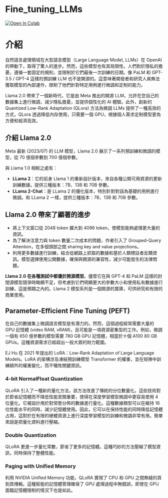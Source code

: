 # Fine_tuning_LLMs

[![Open In Colab](https://colab.research.google.com/assets/colab-badge.svg)](https://colab.research.google.com/github/f901107/Fine_tuning_LLMs/blob/main/Fine_tune_Llama_2_in_Google_Colab.ipynb)

# 介紹

自然語言處理領域在大型語言模型（Large Language Model, LLMs）在 OpenAI 的帶動下，取得了驚人的進步。然而，這些模型也有其局限性。人們對於隱私的擔憂，遵循一套固定的規則，並限制於它們最後一次訓練的日期。像 PaLM 和 GPT-3.5 / GPT-4 這樣的預訓練 LLM 也不是開源的。這意味著開發者和研究人員無法獲取模型的內部運作，限制了他們針對特定用例進行微調和定制的能力。

Llama 2.0 帶來了一個新時代，它是由 Meta 推出的開源 LLM，允許在您自己的數據集上進行微調，減少隱私擔憂，並提供個性化的 AI 體驗。此外，創新的 Quantized Low-Rank Adaptation (QLora) 方法為微調 LLMs 提供了一種高效的方式，QLora 透過降低内存使用，只需要一個 GPU，根據個人需求定制模型更為方便和經濟高效。

## 介紹 Llama 2.0

Meta 最新 (2023/07) 的 LLM 模型，Llama 2.0 展示了一系列預訓練和微調的模型，從 70 億個參數到 700 億個參數。

與 Llama 1.0 相較之處有：
- **LLama 2**：它的前身 Llama 1 的重新設計版本，來自各種公開可用資源的更新訓練數據。提供三種版本：7B、13B 和 70B 參數。
- **LLama 2-Chat**：是 LLama 2 的優化版本，特別針對對話為基礎的用例進行微調。和 LLama 2 一樣，提供三種版本：7B、13B 和 70B 參數。

## Llama 2.0 帶來了顯著的進步

- 將上下文窗口從 2048 token 擴大到 4096 token，使模型能夠處理更大量的資訊。
- 為了解決注意力與 token 數量二次成本的問題，作者引入了 Grouped-Query Attention，在多個頭部之間 sharing key and value projections。
- 利用更多數據進行訓練，結合從網路上抓取的數據和基於人類標註者反饋資訊。模型選擇使用公開數據，確保與開源的兼容性，減少可能發生的法律問題。

**Llama 2.0 在各種測試中都優於開源模型**。儘管它在與 GPT-4 和 PaLM 這樣的封閉源模型競爭時略顯不足，但考慮到它們明顯更大的參數大小和使用私有數據進行訓練，這是預期之內的。Llama 2 模型系列是一個開源的寶庫，可供研究和有限的商業使用。

## Parameter-Efficient Fine Tuning (PEFT)

在自己的數據集上微調語言模型是有潛力的。然而，這個過程經常需要大量的 GPU 記憶體 (video RAM, vRAM)，且可能是一項資源密集型的工作。例如，微調一個有 650 億參數的模型需要 780 GB GPU 記憶體，相當於十個 A100 80 GB GPUs。這種資源需求已經超出一般大眾的財力範圍。

EJ Hu 在 2021 年提出的 LoRA：Low-Rank Adaptation of Large Language Models。LoRA 的架構涉及凍結預訓練模型 Transformer 的權重，並在矩陣中訓練額外的權重變化，而不犧牲關鍵資訊。

### 4-bit NormalFloat Quantization

QLoRA 引入了一種新的量化方法，該方法改進了傳統的分位數量化。這些技術對於節省記憶體而不降低性能至關重要，使得在深度學習模型微調中更容易使用 4 位量化。它被設計用於對常態分佈的數據進行量化。這種數據類型可以在維持 16 位性能水平的同時，減少記憶體使用。因此，它可以在保持性能的同時降低記憶體占用，這對於在有限的硬體資源上進行深度學習模型的訓練和微調非常有用。簡單來說是把量化資料進行壓縮。

### Double Quantization

QLoRA 更進一步量化常數，節省了更多的記憶體。這種巧妙的方法壓縮了模型資訊，同時保持了整體性能。

### Paging with Unified Memory

利用 NVIDIA Unified Memory 功能，QLoRA 實現了 CPU 和 GPU 之間無縫的頁到頁傳輸。這種智能的記憶體管理確保了 GPU 處理過程中無錯誤，即使在 GPU 面臨記憶體限制的情況下也是如此。

